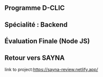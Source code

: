## Programme D-CLIC

## Spécialité : Backend

## Évaluation Finale (Node JS)

## Retour vers SAYNA

link to project:https://sayna-review.netlify.app/
     


